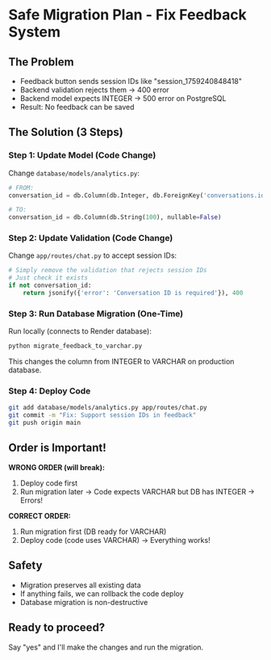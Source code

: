 # Safe Migration Plan - Fix Feedback System

## The Problem
- Feedback button sends session IDs like "session_1759240848418"
- Backend validation rejects them → 400 error
- Backend model expects INTEGER → 500 error on PostgreSQL
- Result: No feedback can be saved

## The Solution (3 Steps)

### Step 1: Update Model (Code Change)
Change `database/models/analytics.py`:
```python
# FROM:
conversation_id = db.Column(db.Integer, db.ForeignKey('conversations.id'), nullable=False)

# TO:
conversation_id = db.Column(db.String(100), nullable=False)
```

### Step 2: Update Validation (Code Change)
Change `app/routes/chat.py` to accept session IDs:
```python
# Simply remove the validation that rejects session IDs
# Just check it exists
if not conversation_id:
    return jsonify({'error': 'Conversation ID is required'}), 400
```

### Step 3: Run Database Migration (One-Time)
Run locally (connects to Render database):
```bash
python migrate_feedback_to_varchar.py
```

This changes the column from INTEGER to VARCHAR on production database.

### Step 4: Deploy Code
```bash
git add database/models/analytics.py app/routes/chat.py
git commit -m "Fix: Support session IDs in feedback"
git push origin main
```

## Order is Important!

**WRONG ORDER (will break):**
1. Deploy code first
2. Run migration later
→ Code expects VARCHAR but DB has INTEGER → Errors!

**CORRECT ORDER:**
1. Run migration first (DB ready for VARCHAR)
2. Deploy code (code uses VARCHAR)
→ Everything works!

## Safety
- Migration preserves all existing data
- If anything fails, we can rollback the code deploy
- Database migration is non-destructive

## Ready to proceed?
Say "yes" and I'll make the changes and run the migration.
